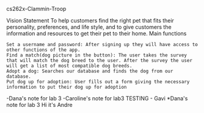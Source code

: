 cs262x-Clammin-Troop

Vision Statement
To help customers find the right pet that fits their personality, preferences, and life style, and to give customers the information and resources to get their pet to their home.
Main functions

    Set a username and password: After signing up they will have access to other functions of the app.
    Find a match(dog picture in the button): The user takes the survey that will match the dog breed to the user. After the survey the user will get a list of most compatible dog breeds.
    Adopt a dog: Searches our database and finds the dog from our database.
    Put dog up for adoption: User fills out a form giving the necessary information to put their dog up for adoption


-Dana's note for lab 3
-Caroline's note for lab3
TESTING - Gavi
*Dana's note for lab 3
Hi it's Andre

